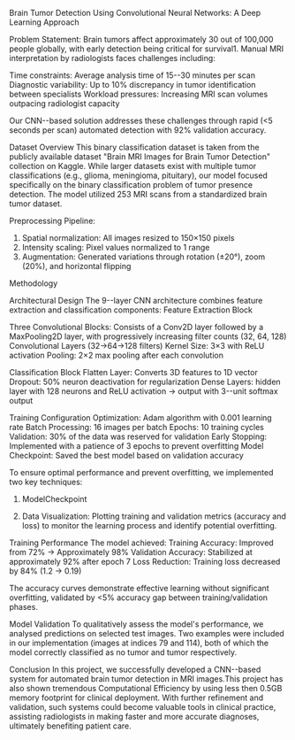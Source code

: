 Brain Tumor Detection Using Convolutional Neural Networks: A Deep Learning Approach

Problem Statement:
Brain tumors affect approximately 30 out of 100,000 people globally, with early detection being critical for survival1. Manual MRI interpretation by radiologists faces challenges including:

Time constraints: Average analysis time of 15--30 minutes per scan
Diagnostic variability: Up to 10% discrepancy in tumor identification between specialists
Workload pressures: Increasing MRI scan volumes outpacing radiologist capacity

Our CNN--based solution addresses these challenges through rapid (<5 seconds per scan) automated detection with 92% validation accuracy.

Dataset Overview
This binary classification dataset is taken from the publicly available dataset "Brain MRI Images for Brain Tumor Detection" collection on Kaggle. While larger datasets exist with multiple tumor classifications (e.g., glioma, meningioma, pituitary), our model focused specifically on the binary classification problem of tumor presence detection.
The model utilized 253 MRI scans from a standardized brain tumor dataset.

Preprocessing Pipeline:
1. Spatial normalization: All images resized to 150×150 pixels
2. Intensity scaling: Pixel values normalized to 1 range
3. Augmentation: Generated variations through rotation (±20°), zoom (20%), and horizontal flipping

Methodology

Architectural Design
The 9--layer CNN architecture combines feature extraction and classification components:
Feature Extraction Block

Three Convolutional Blocks: Consists of a Conv2D layer followed by a MaxPooling2D layer, with progressively increasing filter counts (32, 64, 128)
Convolutional Layers (32→64→128 filters)
Kernel Size: 3×3 with ReLU activation
Pooling: 2×2 max pooling after each convolution

Classification Block
Flatten Layer: Converts 3D features to 1D vector
Dropout: 50% neuron deactivation for regularization
Dense Layers: hidden layer with 128 neurons and ReLU activation → output with 3--unit softmax output

Training Configuration
Optimization: Adam algorithm with 0.001 learning rate
Batch Processing: 16 images per batch
Epochs: 10 training cycles
Validation: 30% of the data was reserved for validation
Early Stopping: Implemented with a patience of 3 epochs to prevent overfitting
Model Checkpoint: Saved the best model based on validation accuracy

To ensure optimal performance and prevent overfitting, we implemented two key techniques:

1. ModelCheckpoint

2. Data Visualization: Plotting training and validation metrics (accuracy and loss) to monitor the learning process and identify potential overfitting.

Training Performance
The model achieved:
Training Accuracy: Improved from 72% → Approximately 98%
Validation Accuracy: Stabilized at approximately 92% after epoch 7
Loss Reduction: Training loss decreased by 84% (1.2 → 0.19)

The accuracy curves demonstrate effective learning without significant overfitting, validated by <5% accuracy gap between training/validation phases.

Model Validation
To qualitatively assess the model's performance, we analysed predictions on selected test images. Two examples were included in our implementation (images at indices 79 and 114), both of which the model correctly classified as no tumor and tumor respectively.


Conclusion
In this project, we successfully developed a CNN--based system for automated brain tumor detection in MRI images.This project has also shown tremendous Computational Efficiency by using less then 0.5GB memory footprint for clinical deployment.
With further refinement and validation, such systems could become valuable tools in clinical practice, assisting radiologists in making faster and more accurate diagnoses, ultimately benefiting patient care.
